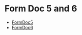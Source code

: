 # Form Doc 5 and 6
  - [FormDoc5](/modules/basic-forms-5-6/FormDoc5.md)
  - [FormDoc6](/modules/basic-forms-5-6/FormDoc6.md)

